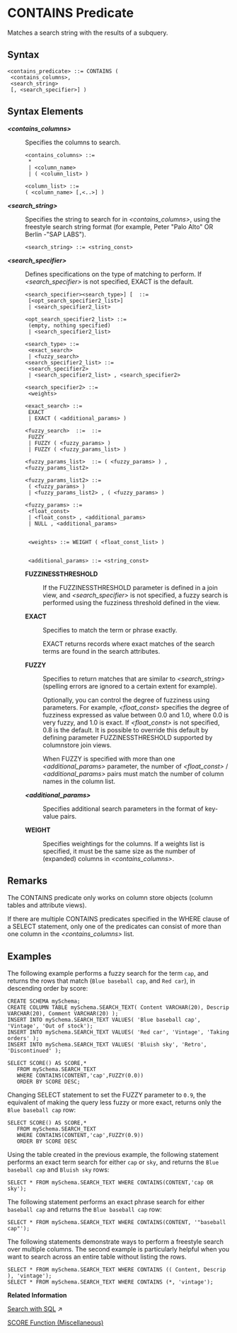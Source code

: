 <!-- loio20f952437519101487edc3d9aba84238 -->

# CONTAINS Predicate

Matches a search string with the results of a subquery.



## Syntax

```
<contains_predicate> ::= CONTAINS ( 
 <contains_columns>, 
 <search_string> 
 [, <search_specifier>] )
```



## Syntax Elements


<dl>
<dt><b>

*<contains\_columns\>*

</b></dt>
<dd>

Specifies the columns to search.

```
<contains_columns> ::= 
 * 
 | <column_name> 
 | ( <column_list> )

<column_list> ::=
( <column_name> [,<..>] )
```



</dd><dt><b>

*<search\_string\>*

</b></dt>
<dd>

Specifies the string to search for in *<contains\_columns\>*, using the freestyle search string format \(for example, Peter "Palo Alto" OR Berlin -"SAP LABS"\).

```
<search_string> ::= <string_const>
```



</dd><dt><b>

*<search\_specifier\>*

</b></dt>
<dd>

Defines specifications on the type of matching to perform. If *<search\_specifier\>* is not specified, EXACT is the default.

```
<search_specifier><search_type>] [  ::= 
 [<opt_search_specifier2_list>]
 | <search_specifier2_list>
 
<opt_search_specifier2_list> ::= 
 (empty, nothing specified)
 | <search_specifier2_list>
 
<search_type> ::= 
 <exact_search> 
 | <fuzzy_search>
<search_specifier2_list> ::= 
 <search_specifier2>
 | <search_specifier2_list> , <search_specifier2>
 
<search_specifier2> ::=  
 <weights> 
 
<exact_search> ::= 
 EXACT 
 | EXACT ( <additional_params> )
  
<fuzzy_search>  ::=  ::= 
 FUZZY 
 | FUZZY ( <fuzzy_params> ) 
 | FUZZY ( <fuzzy_params_list> )

<fuzzy_params_list>  ::= ( <fuzzy_params> ) , <fuzzy_params_list2>

<fuzzy_params_list2> ::= 
 ( <fuzzy_params> ) 
 | <fuzzy_params_list2> , ( <fuzzy_params> )
 
<fuzzy_params> ::= 
 <float_const> 
 | <float_const> , <additional_params> 
 | NULL , <additional_params>


 <weights> ::= WEIGHT ( <float_const_list> )
 

 <additional_params> ::= <string_const>
```


<dl>
<dt><b>

FUZZINESSTHRESHOLD

</b></dt>
<dd>

If the FUZZINESSTHRESHOLD parameter is defined in a join view, and *<search\_specifier\>* is not specified, a fuzzy search is performed using the fuzziness threshold defined in the view.



</dd><dt><b>

EXACT

</b></dt>
<dd>

Specifies to match the term or phrase exactly.

EXACT returns records where exact matches of the search terms are found in the search attributes.



</dd><dt><b>

FUZZY

</b></dt>
<dd>

Specifies to return matches that are similar to *<search\_string\>* \(spelling errors are ignored to a certain extent for example\).

Optionally, you can control the degree of fuzziness using parameters. For example, *<float\_const\>* specifies the degree of fuzziness expressed as value between 0.0 and 1.0, where 0.0 is very fuzzy, and 1.0 is exact. If *<float\_const\>* is not specified, 0.8 is the default. It is possible to override this default by defining parameter FUZZINESSTHRESHOLD supported by columnstore join views.

When FUZZY is specified with more than one *<additional\_params\>* parameter, the number of *<float\_const\>* / *<additional\_params\>* pairs must match the number of column names in the column list.



</dd><dt><b>

*<additional\_params\>*

</b></dt>
<dd>

Specifies additional search parameters in the format of key-value pairs.



</dd><dt><b>

WEIGHT

</b></dt>
<dd>

Specifies weightings for the columns. If a weights list is specified, it must be the same size as the number of \(expanded\) columns in *<contains\_columns\>*.



</dd>
</dl>



</dd>
</dl>



## Remarks

The CONTAINS predicate only works on column store objects \(column tables and attribute views\).

If there are multiple CONTAINS predicates specified in the WHERE clause of a SELECT statement, only one of the predicates can consist of more than one column in the *<contains\_columns\>* list.



## Examples

The following example performs a fuzzy search for the term `cap`, and returns the rows that match \(`Blue baseball cap`, and `Red car`\), in descending order by score:

```
CREATE SCHEMA mySchema;
CREATE COLUMN TABLE mySchema.SEARCH_TEXT( Content VARCHAR(20), Descrip VARCHAR(20), Comment VARCHAR(20) );
INSERT INTO mySchema.SEARCH_TEXT VALUES( 'Blue baseball cap', 'Vintage', 'Out of stock');  
INSERT INTO mySchema.SEARCH_TEXT VALUES( 'Red car', 'Vintage', 'Taking orders' );  
INSERT INTO mySchema.SEARCH_TEXT VALUES( 'Bluish sky', 'Retro', 'Discontinued' );

SELECT SCORE() AS SCORE,*  
   FROM mySchema.SEARCH_TEXT  
   WHERE CONTAINS(CONTENT,'cap',FUZZY(0.0))  
   ORDER BY SCORE DESC;
```

Changing SELECT statement to set the FUZZY parameter to `0.9`, the equivalent of making the query less fuzzy or more exact, returns only the `Blue baseball cap` row:

```
SELECT SCORE() AS SCORE,*  
   FROM mySchema.SEARCH_TEXT  
   WHERE CONTAINS(CONTENT,'cap',FUZZY(0.9))  
   ORDER BY SCORE DESC
```

Using the table created in the previous example, the following statement performs an exact term search for either `cap` or `sky`, and returns the `Blue baseball cap` and `Bluish sky` rows:

```
SELECT * FROM mySchema.SEARCH_TEXT WHERE CONTAINS(CONTENT,'cap OR sky');
```

The following statement performs an exact phrase search for either `baseball cap` and returns the `Blue baseball cap` row:

```
SELECT * FROM mySchema.SEARCH_TEXT WHERE CONTAINS(CONTENT, '"baseball cap"');
```

The following statements demonstrate ways to perform a freestyle search over multiple columns. The second example is particularly helpful when you want to search across an entire table without listing the rows.

```
SELECT * FROM mySchema.SEARCH_TEXT WHERE CONTAINS (( Content, Descrip ), 'vintage');
SELECT * FROM mySchema.SEARCH_TEXT WHERE CONTAINS (*, 'vintage');
```

**Related Information**  


[Search with SQL](https://help.sap.com/viewer/05c9edaee7fe4d28ab3627d0b1583df6/2024_3_QRC/en-US/cd07da82bb571014b185c8e3e3974767.html "In column-oriented tables, you can perform searches using the SQL SELECT statement.") :arrow_upper_right:

[SCORE Function \(Miscellaneous\)](011-SQL-Functions/score-function-miscellaneous-20e6f8e.md "Returns the relevance of a record that has been found.")

